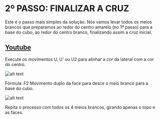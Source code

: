 # 2º PASSO: FINALIZAR A CRUZ

Este é o passo mais simples da solução. Nós vamos levar todos os meios brancos que preparamos ao redor do centro amarelo (no 1º passo) para a base do cubo, ao redor do centro branco, finalizando assim a cruz inicial.

## [Youtube](https://youtu.be/jVciPHWqIpQ?si=3axRIwrE1NHzjizu)

Execute os movimentos U, U' ou U2 para alinhar a cor da lateral com a cor do centro.

![alt text](https://i0.wp.com/cubovelocidade.com.br/wp-content/uploads/2020/11/metodo-basico-cubo-magico-passo-2-01.png)

Fórmula: F2
Movimento duplo da face para desce o meio branco para a base do cubo.

![alt text](https://i0.wp.com/cubovelocidade.com.br/wp-content/uploads/2020/11/metodo-basico-cubo-magico-passo-2-02.png)

Repita o processo com todos os 4 meios brancos, girando apenas o topo e as faces.
